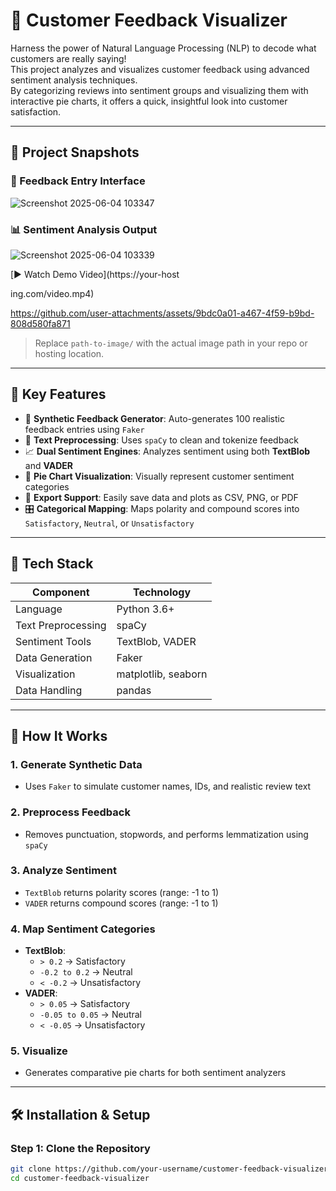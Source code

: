 # 💬 Customer Feedback Visualizer

Harness the power of Natural Language Processing (NLP) to decode what customers are really saying!  
This project analyzes and visualizes customer feedback using advanced sentiment analysis techniques.  
By categorizing reviews into sentiment groups and visualizing them with interactive pie charts, it offers a quick, insightful look into customer satisfaction.

---

## 📸 Project Snapshots

### 📝 Feedback Entry Interface


![Screenshot 2025-06-04 103347](https://github.com/user-attachments/assets/3d4f3b36-d389-4f6e-ad05-3b21b6e319ac)

### 📊 Sentiment Analysis Output
![Screenshot 2025-06-04 103339](https://github.com/user-attachments/assets/94a46db9-92d1-4f61-a8ac-36a6dcba1353)

[▶️ Watch Demo Video](https://your-host



ing.com/video.mp4)





https://github.com/user-attachments/assets/9bdc0a01-a467-4f59-b9bd-808d580fa871




> Replace `path-to-image/` with the actual image path in your repo or hosting location.

---

## 🎯 Key Features

- 🔄 **Synthetic Feedback Generator**: Auto-generates 100 realistic feedback entries using `Faker`
- 🧹 **Text Preprocessing**: Uses `spaCy` to clean and tokenize feedback
- 📈 **Dual Sentiment Engines**: Analyzes sentiment using both **TextBlob** and **VADER**
- 🍰 **Pie Chart Visualization**: Visually represent customer sentiment categories
- 💾 **Export Support**: Easily save data and plots as CSV, PNG, or PDF
- 🎛️ **Categorical Mapping**: Maps polarity and compound scores into `Satisfactory`, `Neutral`, or `Unsatisfactory`

---

## 🧰 Tech Stack

| Component         | Technology          |
|------------------|---------------------|
| Language          | Python 3.6+         |
| Text Preprocessing| spaCy              |
| Sentiment Tools   | TextBlob, VADER     |
| Data Generation   | Faker               |
| Visualization     | matplotlib, seaborn |
| Data Handling     | pandas              |

---

## 🧠 How It Works

### 1. **Generate Synthetic Data**
- Uses `Faker` to simulate customer names, IDs, and realistic review text

### 2. **Preprocess Feedback**
- Removes punctuation, stopwords, and performs lemmatization using `spaCy`

### 3. **Analyze Sentiment**
- `TextBlob` returns polarity scores (range: -1 to 1)
- `VADER` returns compound scores (range: -1 to 1)

### 4. **Map Sentiment Categories**
- **TextBlob**:
  - `> 0.2` → Satisfactory
  - `-0.2 to 0.2` → Neutral
  - `< -0.2` → Unsatisfactory
- **VADER**:
  - `> 0.05` → Satisfactory
  - `-0.05 to 0.05` → Neutral
  - `< -0.05` → Unsatisfactory

### 5. **Visualize**
- Generates comparative pie charts for both sentiment analyzers

---

## 🛠️ Installation & Setup

### Step 1: Clone the Repository

```bash
git clone https://github.com/your-username/customer-feedback-visualizer.git
cd customer-feedback-visualizer
